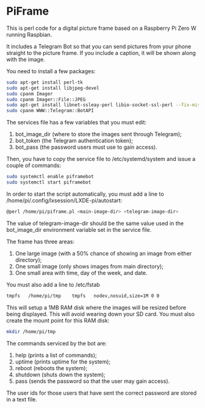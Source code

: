 # PiFrame

This is perl code for a digital picture frame based on a Raspberry Pi Zero W running Raspbian.

It includes a Telegram Bot so that you can send pictures from your phone straight to the picture frame. If you include a caption, it will be shown along with the image.

You need to install a few packages:

```sh
sudo apt-get install perl-tk
sudo apt-get install libjpeg-devel
sudo cpanm Imager
sudo cpanm Imager::File::JPEG
sudo apt-get install libnet-ssleay-perl libio-socket-ssl-perl --fix-missing
sudo cpanm WWW::Telegram::BotAPI
```

The services file has a few variables that you must edit:
1. bot_image_dir (where to store the images sent through Telegram);
2. bot_token (the Telegram authentication token);
3. bot_pass (the password users must use to gain access).

Then, you have to copy the service file to /etc/systemd/system and issue a couple of commands:

```sh
sudo systemctl enable piframebot
sudo systemctl start piframebot
```
In order to start the script automatically, you must add a line to   /home/pi/.config/lxsession/LXDE-pi/autostart:

```sh
@perl /home/pi/piframe.pl <main-image-dir> <telegram-image-dir>
```

The value of telegram-image-dir should be the same value used in the bot_image_dir environment variable set in the service file.

The frame has three areas:
1. One large image (with a 50% chance of showing an image from either directory);
2. One small image (only shows images from main directory);
3. One small area with time, day of the week, and date.

You must also add a line to /etc/fstab

```sh
tmpfs  	/home/pi/tmp  	tmpfs  	nodev,nosuid,size=1M 0 0
```

This will setup a 1MB RAM disk where the images will be resized before being displayed. This will avoid wearing down your SD card. You must also create the mount point for this RAM disk:

```sh
mkdir /home/pi/tmp
```

The commands serviced by the bot are:
1. help (prints a list of commands);
2. uptime (prints uptime for the system);
3. reboot (reboots the system);
4. shutdown (shuts down the system);
5. pass (sends the password so that the user may gain access).

The user ids for those users that have sent the correct password are stored in a text file.
